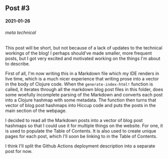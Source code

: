 ## Post #3
#### 2021-01-26
###### meta technical

This post will be short, but not because of a lack of updates to the 
technical workings of the blog! I perhaps should've made smaller, more 
frequent posts, but I got very excited and motivated working on the things 
I'm about to describe.

First of all, I'm now writing this in a Markdown file which my IDE renders 
in live time, which is a much nicer experience that writing prose into a 
vector in the body of Clojure code. When the `generate-index-html!` function 
is called, it iterates through all the markdown blog post files in this 
folder, does some woefully incomplete parsing of the Markdown and converts each 
post into a Clojure hashmap with some metadata. The function then turns that 
vector of blog post hashmaps into Hiccup code and puts the posts in the main 
section of the webpage.

I decided to read all the Markdown posts into a vector of blog post 
hashmaps so that I could use it for multiple things on the website. For one, it
is used to populate the Table of Contents. It is also used to create unique 
pages for each post, which I'll soon be linking to in the Table of Contents.

I think I'll split the Github Actions deployment description into a separate 
post for now.
